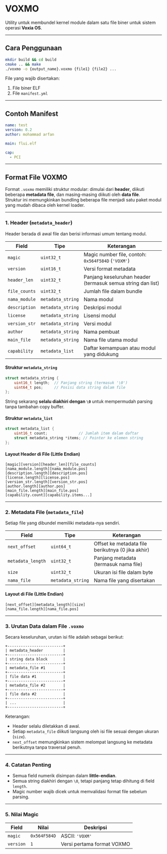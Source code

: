 # VOXMO
Utility untuk membundel kernel module dalam satu file biner untuk sistem operasi **Voxia OS**.

---

## Cara Penggunaan

```bash
mkdir build && cd build
cmake .. && make
./voxmo -o {output_name}.voxmo {file1} {file2} ...
```

File yang wajib disertakan:
1. File biner ELF
2. File `manifest.yml`

---

## Contoh Manifest

```yml
name: test
version: 0.2
author: mohammad arfan

main: flui.elf

cap:
  - PCI
```

---

## Format File VOXMO

Format `.voxmo` memiliki struktur modular: dimulai dari **header**, diikuti beberapa **metadata file**, dan masing-masing diikuti oleh **data file**.  
Struktur ini memungkinkan bundling beberapa file menjadi satu paket modul yang mudah dibaca oleh kernel loader.

---

### 1. Header (`metadata_header`)

Header berada di awal file dan berisi informasi umum tentang modul.

| Field          | Tipe              | Keterangan                                             |
| --------------- | ----------------- | ------------------------------------------------------ |
| `magic`         | `uint32_t`        | Magic number file, contoh: `0x564F584D` (`'VOXM'`)     |
| `version`       | `uint16_t`        | Versi format metadata                                  |
| `header_len`    | `uint32_t`        | Panjang keseluruhan header (termasuk semua string dan list) |
| `file_counts`   | `uint32_t`        | Jumlah file dalam bundle                               |
| `nama_module`   | `metadata_string` | Nama modul                                             |
| `description`   | `metadata_string` | Deskripsi modul                                        |
| `license`       | `metadata_string` | Lisensi modul                                          |
| `version_str`   | `metadata_string` | Versi modul                                            |
| `author`        | `metadata_string` | Nama pembuat                                           |
| `main_file`     | `metadata_string` | Nama file utama modul                                  |
| `capability`    | `metadata_list`   | Daftar kemampuan atau modul yang didukung              |

#### Struktur `metadata_string`

```c
struct metadata_string {
    uint16_t length;  // Panjang string (termasuk '\0')
    uint64_t pos;     // Posisi data string dalam file
};
```

String sekarang **selalu diakhiri dengan `\0`** untuk mempermudah parsing tanpa tambahan copy buffer.

#### Struktur `metadata_list`

```c
struct metadata_list {
    uint16_t count;              // Jumlah item dalam daftar
    struct metadata_string *items; // Pointer ke elemen string
};
```

#### Layout Header di File (Little Endian)

```
[magic][version][header_len][file_counts]
[nama_module.length][nama_module.pos]
[description.length][description.pos]
[license.length][license.pos]
[version_str.length][version_str.pos]
[author.length][author.pos]
[main_file.length][main_file.pos]
[capability.count][capability.items...]
```

---

### 2. Metadata File (`metadata_file`)

Setiap file yang dibundel memiliki metadata-nya sendiri.

| Field             | Tipe              | Keterangan                                        |
| ----------------- | ----------------- | ------------------------------------------------- |
| `next_offset`     | `uint64_t`        | Offset ke metadata file berikutnya (0 jika akhir) |
| `metadata_length` | `uint32_t`        | Panjang metadata (termasuk nama file)             |
| `size`            | `uint32_t`        | Ukuran isi file dalam byte                        |
| `nama_file`       | `metadata_string` | Nama file yang disertakan                         |

#### Layout di File (Little Endian)

```
[next_offset][metadata_length][size]
[nama_file.length][nama_file.pos]
```

---

### 3. Urutan Data dalam File `.voxmo`

Secara keseluruhan, urutan isi file adalah sebagai berikut:

```
+-------------------------+
| metadata_header         |
+-------------------------+
| string data block       |
+-------------------------+
| metadata_file #1        |
+-------------------------+
| file data #1            |
+-------------------------+
| metadata_file #2        |
+-------------------------+
| file data #2            |
+-------------------------+
| ...                     |
+-------------------------+
```

Keterangan:
- Header selalu diletakkan di awal.
- Setiap `metadata_file` diikuti langsung oleh isi file sesuai dengan ukuran (`size`).
- `next_offset` memungkinkan sistem melompat langsung ke metadata berikutnya tanpa traversal penuh.

---

### 4. Catatan Penting

- Semua field numerik disimpan dalam **little-endian**.
- Semua string diakhiri dengan `\0`, tetapi panjang tetap dihitung di field `length`.
- Magic number wajib dicek untuk memvalidasi format file sebelum parsing.

---

### 5. Nilai Magic

| Field | Nilai | Deskripsi |
| ------ | ------ | ---------- |
| `magic` | `0x564F584D` | ASCII: `'VOXM'` |
| `version` | `1` | Versi pertama format VOXMO |
